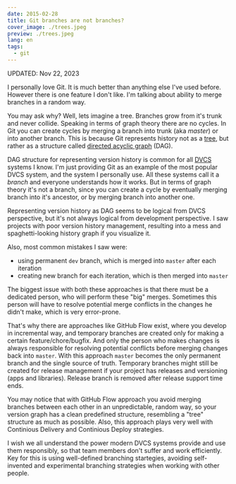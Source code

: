 ```yaml
---
date: 2015-02-28
title: Git branches are not branches?
cover_image: ./trees.jpeg
preview: ./trees.jpeg
lang: en
tags:
  - git
---
```


UPDATED: Nov 22, 2023

I personally love Git. It is much better than anything else I've used before. However there is one feature I don't like. I'm talking about ability to merge branches in a random way.

You may ask why? Well, lets imagine a tree. Branches grow from it's trunk and never collide. Speaking in terms of graph theory there are no cycles. In Git you can create cycles by merging a branch into trunk (aka _master_) or into another branch. This is because Git represents history not as a [tree](http://en.wikipedia.org/wiki/Tree_%28data_structure%29), but rather as a structure called [directed acyclic graph](https://en.wikipedia.org/wiki/Directed_acyclic_graph) (DAG).

DAG structure for representing version history is common for all [DVCS](http://en.wikipedia.org/wiki/Distributed_revision_control) systems I know. I'm just providing Git as an example of the most popular DVCS system, and the system I personally use. All these systems call it a _branch_ and everyone understands how it works. But in terms of graph theory it's not a branch, since you can create a cycle by eventually merging branch into it's ancestor, or by merging branch into another one.

Representing version history as DAG seems to be logical from DVCS perspective, but it's not always logical from development perspective. I saw projects with poor version history management, resulting into a mess and spaghetti-looking history graph if you visualize it.

Also, most common mistakes I saw were:

- using permanent `dev` branch, which is merged into `master` after each iteration
- creating new branch for each iteration, which is then merged into `master`

The biggest issue with both these approaches is that there must be a dedicated person, who will perform these "big" merges. Sometimes this person will have to resolve potential merge conflicts in the changes he didn't make, which is very error-prone.

That's why there are approaches like GitHub Flow exist, where you develop in incremental way, and temporary branches are created only for making a certain feature/chore/bugfix. And only the person who makes changes is always responsible for resolving potential conflicts before merging changes back into `master`. With this approach `master` becomes the only permanent branch and the single source of truth. Temporary branches might still be created for release management if your project has releases and versioning (apps and libraries). Release branch is removed after release support time ends.

You may notice that with GitHub Flow approach you avoid merging branches between each other in an unpredictable, random way, so your version graph has a clean predefined structure, resembling a "tree" structure as much as possible. Also, this approach plays very well with Continious Delivery and Continious Deploy strategies.

I wish we all understand the power modern DVCS systems provide and use them responsibly, so that team members don't suffer and work efficiently. Key for this is using well-defined branching startegies, avoiding self-invented and experimental branching strategies when working with other people.
